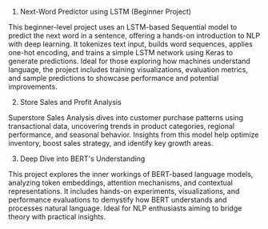1. Next-Word Predictor using LSTM (Beginner Project)

This beginner-level project uses an LSTM-based Sequential model to predict the next word in a sentence, offering a hands-on introduction to NLP with deep learning. 
It tokenizes text input, builds word sequences, applies one-hot encoding, and trains a simple LSTM network using Keras to generate predictions. 
Ideal for those exploring how machines understand language, the project includes training visualizations, evaluation metrics, and sample predictions to showcase performance and potential improvements.

2. Store Sales and Profit Analysis

Superstore Sales Analysis dives into customer purchase patterns using transactional data, uncovering trends in product categories, regional performance, and seasonal behavior. Insights from this model help optimize inventory, boost sales strategy, and identify key growth areas.

3. Deep Dive into BERT's Understanding

This project explores the inner workings of BERT-based language models, analyzing token embeddings, attention mechanisms, and contextual representations. It includes hands-on experiments, visualizations, and performance evaluations to demystify how BERT understands and processes natural language. Ideal for NLP enthusiasts aiming to bridge theory with practical insights.

